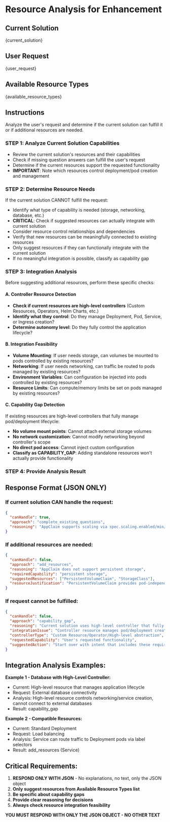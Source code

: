 # Resource Analysis for Enhancement

## Current Solution
{current_solution}

## User Request
{user_request}

## Available Resource Types
{available_resource_types}

## Instructions

Analyze the user's request and determine if the current solution can fulfill it or if additional resources are needed.

### STEP 1: Analyze Current Solution Capabilities
- Review the current solution's resources and their capabilities
- Check if missing question answers can fulfill the user's request
- Determine if the current resources support the requested functionality
- **IMPORTANT**: Note which resources control deployment/pod creation and management

### STEP 2: Determine Resource Needs
If the current solution CANNOT fulfill the request:
- Identify what type of capability is needed (storage, networking, database, etc.)
- **CRITICAL**: Check if suggested resources can actually integrate with current solution
- Consider resource control relationships and dependencies
- Verify that new resources can be meaningfully connected to existing resources
- Only suggest resources if they can functionally integrate with the current solution
- If no meaningful integration is possible, classify as capability gap

### STEP 3: Integration Analysis
Before suggesting additional resources, perform these specific checks:

#### A. Controller Resource Detection
- **Check if current resources are high-level controllers** (Custom Resources, Operators, Helm Charts, etc.)
- **Identify what they control**: Do they manage Deployment, Pod, Service, or Ingress creation?
- **Determine autonomy level**: Do they fully control the application lifecycle?

#### B. Integration Feasibility 
- **Volume Mounting**: If user needs storage, can volumes be mounted to pods controlled by existing resources?
- **Networking**: If user needs networking, can traffic be routed to pods managed by existing resources?  
- **Environment Variables**: Can configuration be injected into pods controlled by existing resources?
- **Resource Limits**: Can compute/memory limits be set on pods managed by existing resources?

#### C. Capability Gap Detection
If existing resources are high-level controllers that fully manage pod/deployment lifecycle:
- **No volume mount points**: Cannot attach external storage volumes
- **No network customization**: Cannot modify networking beyond controller's scope  
- **No direct pod access**: Cannot inject custom configuration
- **Classify as CAPABILITY_GAP**: Adding standalone resources won't actually provide functionality

### STEP 4: Provide Analysis Result

## Response Format (JSON ONLY)

### If current solution CAN handle the request:
```json
{
  "canHandle": true,
  "approach": "complete_existing_questions",
  "reasoning": "AppClaim supports scaling via spec.scaling.enabled/min/max fields"
}
```

### If additional resources are needed:
```json
{
  "canHandle": false,
  "approach": "add_resources",
  "reasoning": "AppClaim does not support persistent storage",
  "requiredCapability": "persistent storage",
  "suggestedResources": ["PersistentVolumeClaim", "StorageClass"],
  "resourceJustification": "PersistentVolumeClaim provides pod-independent storage, StorageClass defines storage parameters"
}
```

### If request cannot be fulfilled:
```json
{
  "canHandle": false,
  "approach": "capability_gap",
  "reasoning": "Current solution uses high-level controller that fully manages application lifecycle",
  "integrationIssue": "Controller resource manages pod/deployment creation, preventing integration with external resources that require pod-level access",
  "controllerType": "Custom Resource/Operator/High-level abstraction",
  "requestedCapability": "User's requested functionality",
  "suggestedAction": "Start over with intent that includes these requirements from the beginning"
}
```

## Integration Analysis Examples:

**Example 1 - Database with High-Level Controller:**
- Current: High-level resource that manages application lifecycle
- Request: External database connectivity  
- Analysis: High-level resource controls networking/service creation, cannot connect to external databases
- Result: capability_gap

**Example 2 - Compatible Resources:**
- Current: Standard Deployment
- Request: Load balancing
- Analysis: Service can route traffic to Deployment pods via label selectors
- Result: add_resources (Service)

## Critical Requirements:
1. **RESPOND ONLY WITH JSON** - No explanations, no text, only the JSON object
2. **Only suggest resources from Available Resource Types list**
3. **Be specific about capability gaps**
4. **Provide clear reasoning for decisions**
5. **Always check resource integration feasibility**

**YOU MUST RESPOND WITH ONLY THE JSON OBJECT - NO OTHER TEXT**